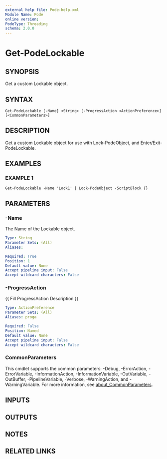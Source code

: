 ```yaml
---
external help file: Pode-help.xml
Module Name: Pode
online version:
PodeType: Threading
schema: 2.0.0
---
```


# Get-PodeLockable

## SYNOPSIS
Get a custom Lockable object.

## SYNTAX

```
Get-PodeLockable [-Name] <String> [-ProgressAction <ActionPreference>] [<CommonParameters>]
```

## DESCRIPTION
Get a custom Lockable object for use with Lock-PodeObject, and Enter/Exit-PodeLockable.

## EXAMPLES

### EXAMPLE 1
```
Get-PodeLockable -Name 'Lock1' | Lock-PodeObject -ScriptBlock {}
```

## PARAMETERS

### -Name
The Name of the Lockable object.

```yaml
Type: String
Parameter Sets: (All)
Aliases:

Required: True
Position: 1
Default value: None
Accept pipeline input: False
Accept wildcard characters: False
```

### -ProgressAction
{{ Fill ProgressAction Description }}

```yaml
Type: ActionPreference
Parameter Sets: (All)
Aliases: proga

Required: False
Position: Named
Default value: None
Accept pipeline input: False
Accept wildcard characters: False
```

### CommonParameters
This cmdlet supports the common parameters: -Debug, -ErrorAction, -ErrorVariable, -InformationAction, -InformationVariable, -OutVariable, -OutBuffer, -PipelineVariable, -Verbose, -WarningAction, and -WarningVariable. For more information, see [about_CommonParameters](http://go.microsoft.com/fwlink/?LinkID=113216).

## INPUTS

## OUTPUTS

## NOTES

## RELATED LINKS
